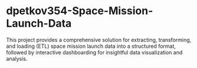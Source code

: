 # dpetkov354-Space-Mission-Launch-Data
This project provides a comprehensive solution for extracting, transforming, and loading (ETL) space mission launch data into a structured format, followed by interactive dashboarding for insightful data visualization and analysis.
